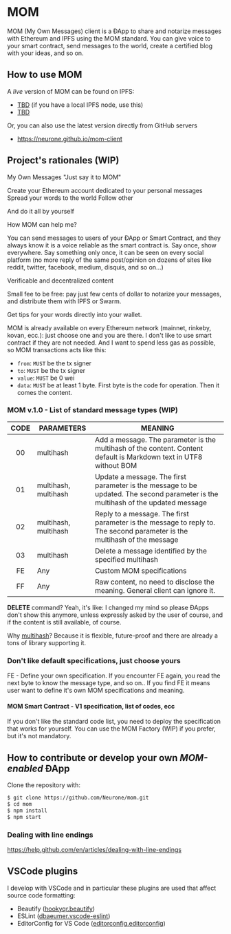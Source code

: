 # MOM

MOM (My Own Messages) client is a ÐApp to share and notarize messages with Ethereum and IPFS using the MOM standard. You can give voice to your smart contract, send messages to the world, create a certified blog with your ideas, and so on.

## How to use MOM

A *live* version of MOM can be found on IPFS:
- [TBD](#TBD) (if you have a local IPFS node, use this)
- [TBD](#TBD)

Or, you can also use the latest version directly from GitHub servers
- https://neurone.github.io/mom-client

## Project's rationales (WIP)

My Own Messages
"Just say it to MOM"

Create your Ethereum account dedicated to your personal messages
Spread your words to the world
Follow other

And do it all by yourself

How MOM can help me?

You can send messages to users of your ÐApp or Smart Contract, and they always know it is a voice reliable as the smart contract is.
Say once, show everywhere. Say something only once, it can be seen on every social platform (no more reply of the same post/opinion on dozens of sites like reddit, twitter, facebook, medium, disquis, and so on...)

Verificable and decentralized content

Small fee to be free: pay just few cents of dollar to notarize your messages, and distribute them with IPFS or Swarm.

Get tips for your words directly into your wallet.

MOM is already available on every Ethereum network (mainnet, rinkeby, kovan, ecc.): just choose one and you are there.
I don't like to use smart contract if they are not needed. And I want to spend less gas as possible, so MOM transactions acts like this:

- `from`: `MUST` be the tx signer
- `to`: `MUST` be the tx signer
- `value`: `MUST` be 0 wei
- `data`: `MUST` be at least 1 byte. First byte is the code for operation. Then it comes the content.

### MOM v.1.0 - List of standard message types (WIP)

| CODE | PARAMETERS | MEANING 			|
|:--------:|------------|-------------------|
| 00       | multihash  | Add a message. The parameter is the multihash of the content. Content default is Markdown text in UTF8 without BOM |
| 01       | multihash, multihash | Update a message. The first parameter is the message to be updated. The second parameter is the multihash of the updated message |
| 02       | multihash, multihash | Reply to a message. The first parameter is the message to reply to. The second parameter is the multihash of the message
| 03	   | multihash | Delete a message identified by the specified multihash |
| FE	   | Any | Custom MOM specifications
| FF	   | Any | Raw content, no need to disclose the meaning. General client can ignore it.

**DELETE** command? Yeah, it's like: I changed my mind so please ÐApps don't show this anymore, unless expressly asked by the user of course, and if the content is still available, of course.

Why [multihash](https://github.com/multiformats/multihash)? Because it is flexible, future-proof and there are already a tons of library supporting it.

### Don't like default specifications, just choose yours
FE - Define your own specification. If you encounter FE again, you read the next byte to know the message type, and so on..
If you find FE it means user want to define it's own MOM specifications and meaning.

#### MOM Smart Contract - V1 specification, list of codes, ecc
If you don't like the standard code list, you need to deploy the specification that works for yourself. You can use the MOM Factory (WIP) if you prefer, but it's not mandatory.

## How to contribute or develop your own _MOM-enabled_ ÐApp

Clone the repository with:

```bash
$ git clone https://github.com/Neurone/mom.git
$ cd mom
$ npm install
$ npm start
```

### Dealing with line endings
https://help.github.com/en/articles/dealing-with-line-endings

## VSCode plugins
I develop with VSCode and in particular these plugins are used that affect source code formatting:
- Beautify ([hookyqr.beautify](https://marketplace.visualstudio.com/items?itemName=HookyQR.beautify))
- ESLint ([dbaeumer.vscode-eslint](https://marketplace.visualstudio.com/items?itemName=dbaeumer.vscode-eslint))
- EditorConfig for VS Code ([editorconfig.editorconfig](https://marketplace.visualstudio.com/items?itemName=EditorConfig.EditorConfig))
